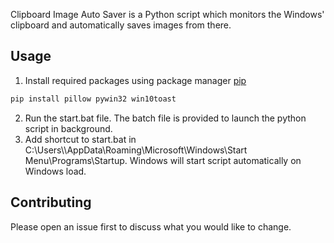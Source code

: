 Clipboard Image Auto Saver is a Python script which monitors the Windows' clipboard and automatically saves images from there.

## Usage
1. Install required packages using package manager [pip](https://pip.pypa.io/en/stable/)
```bash
pip install pillow pywin32 win10toast
```
2. Run the start.bat file. The batch file is provided to launch the python script in background.
3. Add shortcut to start.bat in C:\Users\\<your user>\AppData\Roaming\Microsoft\Windows\Start Menu\Programs\Startup. Windows will start script automatically on Windows load.

## Contributing
Please open an issue first to discuss what you would like to change.
